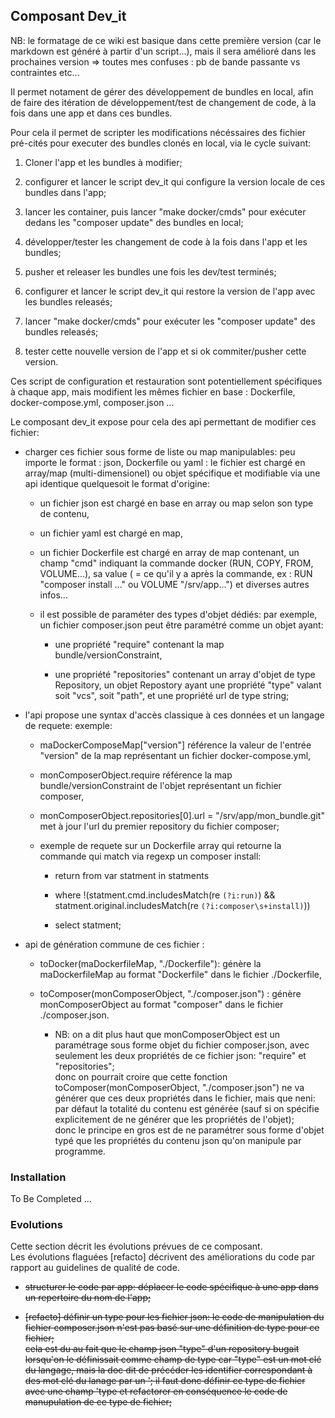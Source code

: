 ## Composant Dev_it

NB: le formatage de ce wiki est basique dans cette première version (car le markdown est généré à partir d'un script...), mais il sera amélioré dans les prochaines version => toutes mes confuses : pb de bande passante vs contraintes etc...

Il permet notament de gérer des développement de bundles en local, afin de faire des itération de développement/test de changement de code, à la fois dans une app et dans ces bundles.

Pour cela il permet de scripter les modifications nécéssaires des fichier pré-cités pour executer des bundles clonés en local, via le cycle suivant:

1. Cloner l'app et les bundles à modifier;



  
2. configurer et lancer le script dev_it qui configure la version locale de ces bundles dans l'app;



  
3. lancer les container, puis lancer "make docker/cmds" pour exécuter dedans les "composer update" des bundles en local;



  
4. développer/tester les changement de code à la fois dans l'app et les bundles;



  
5. pusher et releaser les bundles une fois les dev/test terminés;



  
6. configurer et lancer le script dev_it qui restore la version de l'app avec les bundles releasés;



  
7. lancer "make docker/cmds" pour exécuter les "composer update" des bundles releasés;



  
8. tester cette nouvelle version de l'app et si ok commiter/pusher cette version.



  




Ces script de configuration et restauration sont potentiellement spécifiques à chaque app, mais modifient les mêmes fichier en base : Dockerfile, docker-compose.yml, composer.json ...

Le composant dev_it expose pour cela des api permettant de modifier ces fichier:

* charger ces fichier sous forme de liste ou map manipulables: peu importe le format : json, Dockerfile ou yaml : le fichier est chargé en array/map (multi-dimensionel) ou objet spécifique et modifiable via une api identique quelquesoit le format d'origine:

    * un fichier json est chargé en base en array ou map selon son type de contenu,



  
    * un fichier yaml est chargé en map, 



  
    * un fichier Dockerfile est chargé en array de map contenant, un champ "cmd" indiquant la commande docker (RUN, COPY, FROM, VOLUME...), sa value ( = ce qu'il y a après la commande, ex : RUN "composer install ..." ou VOLUME "/srv/app...") et diverses autres infos...



  
    * il est possible de paraméter des types d'objet dédiés: par exemple, un fichier composer.json peut être paramétré comme un objet ayant:

        * une propriété "require" contenant la map bundle/versionConstraint,



  
        * une propriété "repositories" contenant un array d'objet de type Repository, un objet Repostory ayant une propriété "type" valant soit "vcs", soit "path", et une propriété url de type string;



  






  






  
* l'api propose une syntax d'accès classique à ces données et un langage de requete: exemple: 

    * maDockerComposeMap["version"] référence la valeur de l'entrée "version" de la map représentant un fichier docker-compose.yml,



  
    * monComposerObject.require référence la map bundle/versionConstraint de l'objet représentant un fichier composer,



  
    * monComposerObject.repositories[0].url = "/srv/app/mon_bundle.git" met à jour l'url du premier repository du fichier composer;



  
    * exemple de requete sur un Dockerfile array qui retourne la commande qui match via regexp un composer install:

        * return from var statment in statments



  
        *  where !(statment.cmd.includesMatch(re `(?i:run)`) && statment.original.includesMatch(re `(?i:composer\s+install)`))



  
        *  select statment;



  






  






  
* api de génération commune de ces fichier :

    * toDocker(maDockerfileMap, "./Dockerfile"): génère la maDockerfileMap au format "Dockerfile" dans le fichier ./Dockerfile,



  
    * toComposer(monComposerObject, "./composer.json") : génère monComposerObject au format "composer" dans le fichier ./composer.json.

        * NB: on a dit plus haut que monComposerObject est un paramétrage sous forme objet du fichier composer.json, avec seulement les deux propriétés de ce fichier json: "require" et "repositories";  
donc on pourrait croire que cette fonction toComposer(monComposerObject, "./composer.json") ne va générer que ces deux propriétés dans le fichier, mais que neni: par défaut la totalité du contenu est générée (sauf si on spécifie explicitement de ne générer que les propriétés de l'objet);  
donc le principe en gros est de ne paramétrer sous forme d'objet typé que les propriétés du contenu json qu'on manipule par programme.



  






  






  




### Installation

To Be Completed ...







### Evolutions

Cette section décrit les évolutions prévues de ce composant.  
Les évolutions flaguées [refacto] décrivent des améliorations du code par rapport au guidelines de qualité de code.

* ~~structurer le code par app: déplacer le code spécifique à une app dans un repertoire du nom de l'app;~~



  
* ~~[refacto] définir un type pour les fichier json: le code de manipulation du fichier composer.json n'est pas basé sur une définition de type pour ce fichier;~~  
~~cela est du au fait que le champ json "type" d'un repository bugait lorsqu'on le définissait comme champ de type car "type" est un mot clé du langage, mais la doc dit de précéder les identifier correspondant à des mot clé du lanage par un '; il faut donc définir ce type de fichier avec une champ 'type et refactorer en conséquence le code de manupulation de ce type de fichier;~~  



